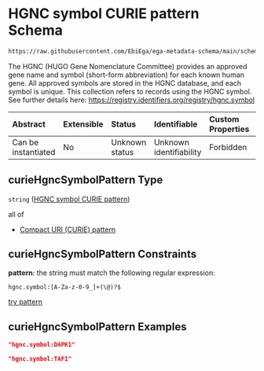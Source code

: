 # HGNC symbol CURIE pattern Schema

```txt
https://raw.githubusercontent.com/EbiEga/ega-metadata-schema/main/schemas/EGA.common-definitions.json#/definitions/curieHgncSymbolPattern
```

The HGNC (HUGO Gene Nomenclature Committee) provides an approved gene name and symbol (short-form abbreviation) for each known human gene. All approved symbols are stored in the HGNC database, and each symbol is unique. This collection refers to records using the HGNC symbol. See further details here: <https://registry.identifiers.org/registry/hgnc.symbol>

| Abstract            | Extensible | Status         | Identifiable            | Custom Properties | Additional Properties | Access Restrictions | Defined In                                                                                           |
| :------------------ | :--------- | :------------- | :---------------------- | :---------------- | :-------------------- | :------------------ | :--------------------------------------------------------------------------------------------------- |
| Can be instantiated | No         | Unknown status | Unknown identifiability | Forbidden         | Allowed               | none                | [EGA.common-definitions.json\*](../../../schemas/EGA.common-definitions.json "open original schema") |

## curieHgncSymbolPattern Type

`string` ([HGNC symbol CURIE pattern](ega-12-definitions-hgnc-symbol-curie-pattern.md))

all of

*   [Compact URI (CURIE) pattern](ega-12-definitions-compact-uri-curie-pattern.md "check type definition")

## curieHgncSymbolPattern Constraints

**pattern**: the string must match the following regular expression:&#x20;

```regexp
hgnc.symbol:[A-Za-z-0-9_]+(\@)?$
```

[try pattern](https://regexr.com/?expression=hgnc.symbol%3A%5BA-Za-z-0-9_%5D%2B\(%5C%40\)%3F%24 "try regular expression with regexr.com")

## curieHgncSymbolPattern Examples

```json
"hgnc.symbol:DAPK1"
```

```json
"hgnc.symbol:TAF1"
```
